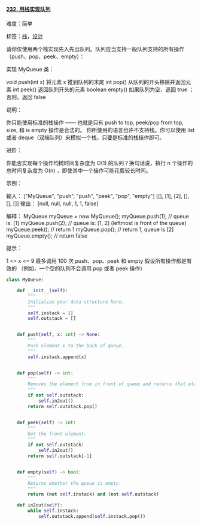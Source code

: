 #### [232. 用栈实现队列](https://leetcode-cn.com/problems/implement-queue-using-stacks/)

难度：简单

标签：[栈](../Topic/栈.md)，[设计](../Topic/设计.md)

请你仅使用两个栈实现先入先出队列。队列应当支持一般队列支持的所有操作（push、pop、peek、empty）：

实现 MyQueue 类：

void push(int x) 将元素 x 推到队列的末尾
int pop() 从队列的开头移除并返回元素
int peek() 返回队列开头的元素
boolean empty() 如果队列为空，返回 true ；否则，返回 false


说明：

你只能使用标准的栈操作 —— 也就是只有 push to top, peek/pop from top, size, 和 is empty 操作是合法的。
你所使用的语言也许不支持栈。你可以使用 list 或者 deque（双端队列）来模拟一个栈，只要是标准的栈操作即可。


进阶：

你能否实现每个操作均摊时间复杂度为 O(1) 的队列？换句话说，执行 n 个操作的总时间复杂度为 O(n) ，即使其中一个操作可能花费较长时间。


示例：

输入：
["MyQueue", "push", "push", "peek", "pop", "empty"]
[[], [1], [2], [], [], []]
输出：
[null, null, null, 1, 1, false]

解释：
MyQueue myQueue = new MyQueue();
myQueue.push(1); // queue is: [1]
myQueue.push(2); // queue is: [1, 2] (leftmost is front of the queue)
myQueue.peek(); // return 1
myQueue.pop(); // return 1, queue is [2]
myQueue.empty(); // return false


提示：

1 <= x <= 9
最多调用 100 次 push、pop、peek 和 empty
假设所有操作都是有效的 （例如，一个空的队列不会调用 pop 或者 peek 操作）

```python
class MyQueue:

    def __init__(self):
        """
        Initialize your data structure here.
        """
        self.instack = []
        self.outstack = []


    def push(self, x: int) -> None:
        """
        Push element x to the back of queue.
        """
        self.instack.append(x)


    def pop(self) -> int:
        """
        Removes the element from in front of queue and returns that element.
        """
        if not self.outstack:
            self.in2out()
        return self.outstack.pop()


    def peek(self) -> int:
        """
        Get the front element.
        """
        if not self.outstack:
            self.in2out()
        return self.outstack[-1]


    def empty(self) -> bool:
        """
        Returns whether the queue is empty.
        """
        return (not self.instack) and (not self.outstack)

    def in2out(self):
        while self.instack:
            self.outstack.append(self.instack.pop())
```


